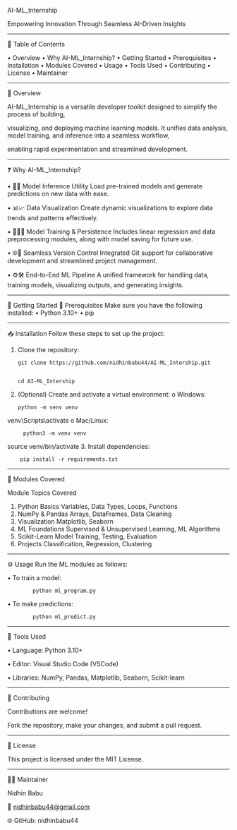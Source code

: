 AI-ML_Internship

Empowering Innovation Through Seamless AI-Driven Insights
________________________________________
📑 Table of Contents

•	Overview
•	Why AI-ML_Internship?
•	Getting Started
•	Prerequisites
•	Installation
•	Modules Covered
•	Usage
•	Tools Used
•	Contributing
•	License
•	Maintainer
________________________________________
🧠 Overview

AI-ML_Internship is a versatile developer toolkit designed to simplify the process of building, 

visualizing, and deploying machine learning models. It unifies data analysis, model training, and inference into a seamless workflow, 

enabling rapid experimentation and streamlined development.
________________________________________
❓ Why AI-ML_Internship?

•	🧪🔧 Model Inference Utility
Load pre-trained models and generate predictions on new data with ease.

•	📊📈 Data Visualization
Create dynamic visualizations to explore data trends and patterns effectively.

•	🏋️‍♂️🤖 Model Training & Persistence
Includes linear regression and data preprocessing modules, along with model saving for future use.

•	🌐🌟 Seamless Version Control
Integrated Git support for collaborative development and streamlined project management.

•	⚙️🛠️ End-to-End ML Pipeline
A unified framework for handling data, training models, visualizing outputs, and generating insights.
________________________________________
🚀 Getting Started
🔧 Prerequisites
Make sure you have the following installed:
•	Python 3.10+
•	pip
________________________________________
📥 Installation
Follow these steps to set up the project:
1.	Clone the repository:
   
        git clone https://github.com/nidhinbabu44/AI-ML_Intership.git
  	
  	
        cd AI-ML_Intership
3.	(Optional) Create and activate a virtual environment:
o	Windows:

        python -m venv venv
venv\Scripts\activate
o	Mac/Linux:

         python3 -m venv venv
source venv/bin/activate
3.	Install dependencies:
          
        pip install -r requirements.txt
________________________________________
📘 Modules Covered

Module	Topics Covered

1. Python Basics	Variables, Data Types, Loops, Functions
3. NumPy & Pandas	Arrays, DataFrames, Data Cleaning
4. Visualization	Matplotlib, Seaborn
5. ML Foundations	Supervised & Unsupervised Learning, ML Algorithms
6. Scikit-Learn	Model Training, Testing, Evaluation
7. Projects	Classification, Regression, Clustering
________________________________________
⚙️ Usage
Run the ML modules as follows:

•	To train a model:

            python ml_program.py
•	To make predictions:

            python ml_predict.py
________________________________________
🧰 Tools Used

•	Language: Python 3.10+

•	Editor: Visual Studio Code (VSCode)

•	Libraries: NumPy, Pandas, Matplotlib, Seaborn, Scikit-learn
________________________________________
🙌 Contributing

Contributions are welcome!

Fork the repository, make your changes, and submit a pull request.
________________________________________
📄 License

This project is licensed under the MIT License.
________________________________________
👨‍💻 Maintainer

Nidhin Babu

📧 nidhinbabu44@gmail.com

🌐 GitHub: nidhinbabu44

